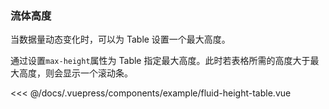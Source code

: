 ### 流体高度
当数据量动态变化时，可以为 Table 设置一个最大高度。

<example-fluid-height-table></example-fluid-height-table>
通过设置`max-height`属性为 Table 指定最大高度。此时若表格所需的高度大于最大高度，则会显示一个滚动条。

<<< @/docs/.vuepress/components/example/fluid-height-table.vue